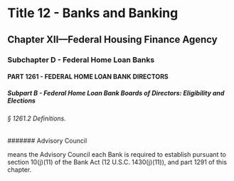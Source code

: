
# Title 12 - Banks and Banking
## Chapter XII—Federal Housing Finance Agency
### Subchapter D - Federal Home Loan Banks
#### PART 1261 - FEDERAL HOME LOAN BANK DIRECTORS
##### Subpart B - Federal Home Loan Bank Boards of Directors: Eligibility and Elections
###### § 1261.2 Definitions.
####### Advisory Council

means the Advisory Council each Bank is required to establish pursuant to section 10(j)(11) of the Bank Act (12 U.S.C. 1430(j)(11)), and part 1291 of this chapter.
